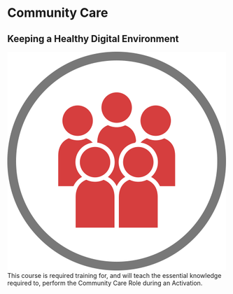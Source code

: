 # Community Care
## Keeping a Healthy Digital Environment
![Community Care](community_care.png)
This course is required training for, and will teach the essential knowledge required to, perform the Community Care Role during an Activation.
